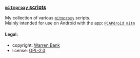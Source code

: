 ### [`mitmproxy` scripts](https://github.com/warren-bank/mitmproxy-scripts)

My collection of various [`mitmproxy`](https://github.com/mitmproxy/mitmproxy) scripts.<br>
Mainly intended for use on Android with the app: [`PCAPdroid mitm`](https://github.com/emanuele-f/PCAPdroid-mitm)

#### Legal:

* copyright: [Warren Bank](https://github.com/warren-bank)
* license: [GPL-2.0](https://www.gnu.org/licenses/old-licenses/gpl-2.0.txt)
